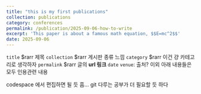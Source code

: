 ```yaml
---
title: "this is my first publications"
collection: publications
category: conferences
permalink: /publication/2025-09-06-how-to-write
excerpt: 'This paper is about a famous math equation, $$E=mc^2$$'
date: 2025-09-06
---
```



`title` $rarr 제목
`collection` $rarr 게시판 종류 느낌
`category` $rarr 이건 걍 카테고리로 생각하자
`permalink` $rarr 글의 **url 링크**
`date` 
`venue`: 출처? 
이외 아래 내용들은 모두 인용관련 내용

codespace 에서 편집하면 될 듯 흠...
git 다루는 공부가 더 필요할 듯 하다